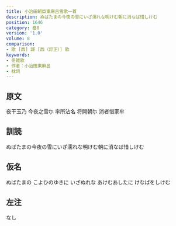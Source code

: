 ```yaml
---
title: 小治田朝臣東麻呂雪歌一首
description: ぬばたまの今夜の雪にいざ濡れな明けむ朝に消なば惜しけむ
position: 1646
category: 巻8
version: '1.0'
volume: 8
comparison:
- 歌 [西] 謌 [西（訂正）] 歌
keywords:
- 冬雑歌
- 作者：小治田東麻呂
- 枕詞
---
```


## 原文

夜干玉乃 今夜之雪尓 率所沾名 将開朝尓 消者惜家牟

## 訓読

ぬばたまの今夜の雪にいざ濡れな明けむ朝に消なば惜しけむ

## 仮名

ぬばたまの こよひのゆきに いざぬれな あけむあしたに けなばをしけむ

## 左注

なし
